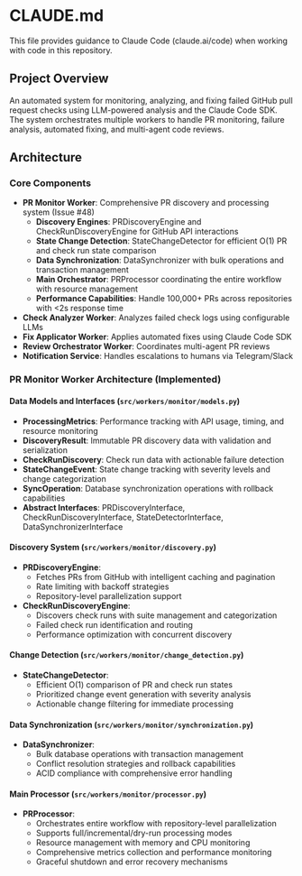 # CLAUDE.md

This file provides guidance to Claude Code (claude.ai/code) when working with code in this repository.

## Project Overview

An automated system for monitoring, analyzing, and fixing failed GitHub pull request checks using LLM-powered analysis and the Claude Code SDK. The system orchestrates multiple workers to handle PR monitoring, failure analysis, automated fixing, and multi-agent code reviews.

## Architecture

### Core Components
- **PR Monitor Worker**: Comprehensive PR discovery and processing system (Issue #48)
  - **Discovery Engines**: PRDiscoveryEngine and CheckRunDiscoveryEngine for GitHub API interactions
  - **State Change Detection**: StateChangeDetector for efficient O(1) PR and check run state comparison
  - **Data Synchronization**: DataSynchronizer with bulk operations and transaction management
  - **Main Orchestrator**: PRProcessor coordinating the entire workflow with resource management
  - **Performance Capabilities**: Handle 100,000+ PRs across repositories with <2s response time
- **Check Analyzer Worker**: Analyzes failed check logs using configurable LLMs
- **Fix Applicator Worker**: Applies automated fixes using Claude Code SDK
- **Review Orchestrator Worker**: Coordinates multi-agent PR reviews
- **Notification Service**: Handles escalations to humans via Telegram/Slack

### PR Monitor Worker Architecture (Implemented)

#### Data Models and Interfaces (`src/workers/monitor/models.py`)
- **ProcessingMetrics**: Performance tracking with API usage, timing, and resource monitoring
- **DiscoveryResult**: Immutable PR discovery data with validation and serialization
- **CheckRunDiscovery**: Check run data with actionable failure detection
- **StateChangeEvent**: State change tracking with severity levels and change categorization
- **SyncOperation**: Database synchronization operations with rollback capabilities
- **Abstract Interfaces**: PRDiscoveryInterface, CheckRunDiscoveryInterface, StateDetectorInterface, DataSynchronizerInterface

#### Discovery System (`src/workers/monitor/discovery.py`)
- **PRDiscoveryEngine**: 
  - Fetches PRs from GitHub with intelligent caching and pagination
  - Rate limiting with backoff strategies
  - Repository-level parallelization support
- **CheckRunDiscoveryEngine**: 
  - Discovers check runs with suite management and categorization
  - Failed check run identification and routing
  - Performance optimization with concurrent discovery

#### Change Detection (`src/workers/monitor/change_detection.py`)
- **StateChangeDetector**: 
  - Efficient O(1) comparison of PR and check run states
  - Prioritized change event generation with severity analysis
  - Actionable change filtering for immediate processing

#### Data Synchronization (`src/workers/monitor/synchronization.py`)
- **DataSynchronizer**: 
  - Bulk database operations with transaction management
  - Conflict resolution strategies and rollback capabilities
  - ACID compliance with comprehensive error handling

#### Main Processor (`src/workers/monitor/processor.py`)
- **PRProcessor**: 
  - Orchestrates entire workflow with repository-level parallelization
  - Supports full/incremental/dry-run processing modes
  - Resource management with memory and CPU monitoring
  - Comprehensive metrics collection and performance monitoring
  - Graceful shutdown and error recovery mechanisms